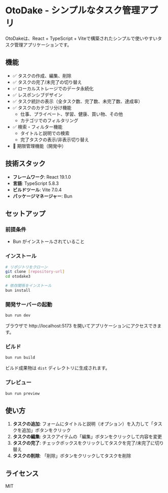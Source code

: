 # OtoDake - シンプルなタスク管理アプリ

OtoDakeは、React + TypeScript + Viteで構築されたシンプルで使いやすいタスク管理アプリケーションです。

## 機能

- ✅ タスクの作成、編集、削除
- ✅ タスクの完了/未完了の切り替え
- ✅ ローカルストレージでのデータ永続化
- ✅ レスポンシブデザイン
- ✅ タスク統計の表示（全タスク数、完了数、未完了数、達成率）
- ✅ タスクのカテゴリ分け機能
  - 仕事、プライベート、学習、健康、買い物、その他
  - カテゴリでのフィルタリング
- ✅ 検索・フィルター機能
  - タイトルと説明での検索
  - 完了タスクの表示/非表示切り替え
- 🚧 期限管理機能（開発中）

## 技術スタック

- **フレームワーク**: React 19.1.0
- **言語**: TypeScript 5.8.3
- **ビルドツール**: Vite 7.0.4
- **パッケージマネージャー**: Bun

## セットアップ

### 前提条件

- Bun がインストールされていること

### インストール

```bash
# リポジトリをクローン
git clone [repository-url]
cd otodake3

# 依存関係をインストール
bun install
```

### 開発サーバーの起動

```bash
bun run dev
```

ブラウザで http://localhost:5173 を開いてアプリケーションにアクセスできます。

### ビルド

```bash
bun run build
```

ビルド成果物は `dist` ディレクトリに生成されます。

### プレビュー

```bash
bun run preview
```

## 使い方

1. **タスクの追加**: フォームにタイトルと説明（オプション）を入力して「タスクを追加」ボタンをクリック
2. **タスクの編集**: タスクアイテムの「編集」ボタンをクリックして内容を変更
3. **タスクの完了**: チェックボックスをクリックしてタスクを完了/未完了に切り替え
4. **タスクの削除**: 「削除」ボタンをクリックしてタスクを削除

## ライセンス

MIT
